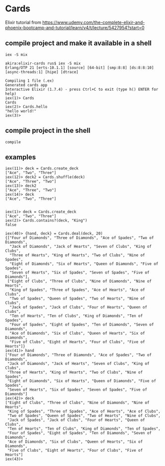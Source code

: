 # Cards

Elixir tutorial from <https://www.udemy.com/the-complete-elixir-and-phoenix-bootcamp-and-tutorial/learn/v4/t/lecture/5427954?start=0>

## compile project and make it available in a shell
`iex -S mix`

    akira:elixir-cards rus$ iex -S mix
    Erlang/OTP 21 [erts-10.1.1] [source] [64-bit] [smp:8:8] [ds:8:8:10] [async-threads:1] [hipe] [dtrace]

    Compiling 1 file (.ex)
    Generated cards app
    Interactive Elixir (1.7.4) - press Ctrl+C to exit (type h() ENTER for help)
    iex(1)> Cards
    Cards
    iex(2)> Cards.hello
    "hello world!"
    iex(3)>

## compile project in the shell
`compile`

## examples
    iex(11)> deck = Cards.create_deck
    ["Ace", "Two", "Three"]
    iex(12)> deck2 = Cards.shuffle(deck)
    ["Ace", "Three", "Two"]
    iex(13)> deck2
    ["Ace", "Three", "Two"]
    iex(14)> deck
    ["Ace", "Two", "Three"]


    iex(1)> deck = Cards.create_deck
    ["Ace", "Two", "Three"]
    iex(2)> Cards.contains?(deck, "King")
    false

    iex(40)> {hand, deck} = Cards.deal(deck, 20)
    {["Four of Diamonds", "Three of Diamonds", "Ace of Spades", "Two of Diamonds",
      "Jack of Diamonds", "Jack of Hearts", "Seven of Clubs", "King of Clubs",
      "Three of Hearts", "King of Hearts", "Two of Clubs", "Nine of Spades",
      "Eight of Diamonds", "Six of Hearts", "Queen of Diamonds", "Five of Spades",
      "Seven of Hearts", "Six of Spades", "Seven of Spades", "Five of Diamonds"],
     ["Eight of Clubs", "Three of Clubs", "Nine of Diamonds", "Nine of Hearts",
      "King of Spades", "Three of Spades", "Ace of Hearts", "Ace of Clubs",
      "Two of Spades", "Queen of Spades", "Two of Hearts", "Nine of Clubs",
      "Jack of Spades", "Jack of Clubs", "Four of Hearts", "Queen of Clubs",
      "Ten of Hearts", "Ten of Clubs", "King of Diamonds", "Ten of Spades",
      "Four of Spades", "Eight of Spades", "Ten of Diamonds", "Seven of Diamonds",
      "Ace of Diamonds", "Six of Clubs", "Queen of Hearts", "Six of Diamonds",
      "Five of Clubs", "Eight of Hearts", "Four of Clubs", "Five of Hearts"]}
    iex(41)> hand
    ["Four of Diamonds", "Three of Diamonds", "Ace of Spades", "Two of Diamonds",
     "Jack of Diamonds", "Jack of Hearts", "Seven of Clubs", "King of Clubs",
     "Three of Hearts", "King of Hearts", "Two of Clubs", "Nine of Spades",
     "Eight of Diamonds", "Six of Hearts", "Queen of Diamonds", "Five of Spades",
     "Seven of Hearts", "Six of Spades", "Seven of Spades", "Five of Diamonds"]
    iex(42)> deck
    ["Eight of Clubs", "Three of Clubs", "Nine of Diamonds", "Nine of Hearts",
     "King of Spades", "Three of Spades", "Ace of Hearts", "Ace of Clubs",
     "Two of Spades", "Queen of Spades", "Two of Hearts", "Nine of Clubs",
     "Jack of Spades", "Jack of Clubs", "Four of Hearts", "Queen of Clubs",
     "Ten of Hearts", "Ten of Clubs", "King of Diamonds", "Ten of Spades",
     "Four of Spades", "Eight of Spades", "Ten of Diamonds", "Seven of Diamonds",
     "Ace of Diamonds", "Six of Clubs", "Queen of Hearts", "Six of Diamonds",
     "Five of Clubs", "Eight of Hearts", "Four of Clubs", "Five of Hearts"]
    iex(43)>
